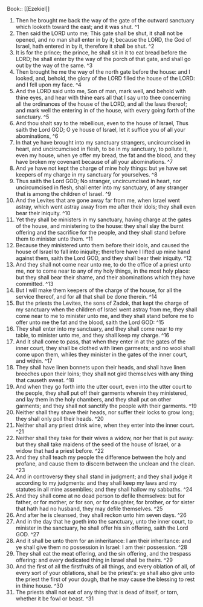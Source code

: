  Book:: [[Ezekiel]]
 1. Then he brought me back the way of the gate of the outward sanctuary which looketh toward the east; and it was shut. ^1
 2. Then said the LORD unto me; This gate shall be shut, it shall not be opened, and no man shall enter in by it; because the LORD, the God of Israel, hath entered in by it, therefore it shall be shut. ^2
 3. It is for the prince; the prince, he shall sit in it to eat bread before the LORD; he shall enter by the way of the porch of that gate, and shall go out by the way of the same. ^3
 4. Then brought he me the way of the north gate before the house: and I looked, and, behold, the glory of the LORD filled the house of the LORD: and I fell upon my face. ^4
 5. And the LORD said unto me, Son of man, mark well, and behold with thine eyes, and hear with thine ears all that I say unto thee concerning all the ordinances of the house of the LORD, and all the laws thereof; and mark well the entering in of the house, with every going forth of the sanctuary. ^5
 6. And thou shalt say to the rebellious, even to the house of Israel, Thus saith the Lord GOD; O ye house of Israel, let it suffice you of all your abominations, ^6
 7. In that ye have brought into my sanctuary strangers, uncircumcised in heart, and uncircumcised in flesh, to be in my sanctuary, to pollute it, even my house, when ye offer my bread, the fat and the blood, and they have broken my covenant because of all your abominations. ^7
 8. And ye have not kept the charge of mine holy things: but ye have set keepers of my charge in my sanctuary for yourselves. ^8
 9. Thus saith the Lord GOD; No stranger, uncircumcised in heart, nor uncircumcised in flesh, shall enter into my sanctuary, of any stranger that is among the children of Israel. ^9
 10. And the Levites that are gone away far from me, when Israel went astray, which went astray away from me after their idols; they shall even bear their iniquity. ^10
 11. Yet they shall be ministers in my sanctuary, having charge at the gates of the house, and ministering to the house: they shall slay the burnt offering and the sacrifice for the people, and they shall stand before them to minister unto them. ^11
 12. Because they ministered unto them before their idols, and caused the house of Israel to fall into iniquity; therefore have I lifted up mine hand against them, saith the Lord GOD, and they shall bear their iniquity. ^12
 13. And they shall not come near unto me, to do the office of a priest unto me, nor to come near to any of my holy things, in the most holy place: but they shall bear their shame, and their abominations which they have committed. ^13
 14. But I will make them keepers of the charge of the house, for all the service thereof, and for all that shall be done therein. ^14
 15. But the priests the Levites, the sons of Zadok, that kept the charge of my sanctuary when the children of Israel went astray from me, they shall come near to me to minister unto me, and they shall stand before me to offer unto me the fat and the blood, saith the Lord GOD: ^15
 16. They shall enter into my sanctuary, and they shall come near to my table, to minister unto me, and they shall keep my charge. ^16
 17. And it shall come to pass, that when they enter in at the gates of the inner court, they shall be clothed with linen garments; and no wool shall come upon them, whiles they minister in the gates of the inner court, and within. ^17
 18. They shall have linen bonnets upon their heads, and shall have linen breeches upon their loins; they shall not gird themselves with any thing that causeth sweat. ^18
 19. And when they go forth into the utter court, even into the utter court to the people, they shall put off their garments wherein they ministered, and lay them in the holy chambers, and they shall put on other garments; and they shall not sanctify the people with their garments. ^19
 20. Neither shall they shave their heads, nor suffer their locks to grow long; they shall only poll their heads. ^20
 21. Neither shall any priest drink wine, when they enter into the inner court. ^21
 22. Neither shall they take for their wives a widow, nor her that is put away: but they shall take maidens of the seed of the house of Israel, or a widow that had a priest before. ^22
 23. And they shall teach my people the difference between the holy and profane, and cause them to discern between the unclean and the clean. ^23
 24. And in controversy they shall stand in judgment; and they shall judge it according to my judgments: and they shall keep my laws and my statutes in all mine assemblies; and they shall hallow my sabbaths. ^24
 25. And they shall come at no dead person to defile themselves: but for father, or for mother, or for son, or for daughter, for brother, or for sister that hath had no husband, they may defile themselves. ^25
 26. And after he is cleansed, they shall reckon unto him seven days. ^26
 27. And in the day that he goeth into the sanctuary, unto the inner court, to minister in the sanctuary, he shall offer his sin offering, saith the Lord GOD. ^27
 28. And it shall be unto them for an inheritance: I am their inheritance: and ye shall give them no possession in Israel: I am their possession. ^28
 29. They shall eat the meat offering, and the sin offering, and the trespass offering: and every dedicated thing in Israel shall be theirs. ^29
 30. And the first of all the firstfruits of all things, and every oblation of all, of every sort of your oblations, shall be the priest's: ye shall also give unto the priest the first of your dough, that he may cause the blessing to rest in thine house. ^30
 31. The priests shall not eat of any thing that is dead of itself, or torn, whether it be fowl or beast. ^31
